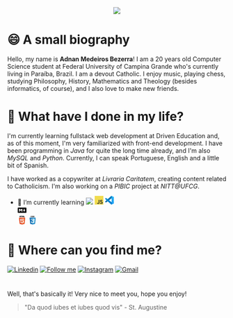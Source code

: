 <div align="center">
    <img src="https://i.imgur.com/qW6chYg.png">
</div>

# :smile: A small biography 
Hello, my name is **Adnan Medeiros Bezerra**! I am a 20 years old Computer Science student at Federal University of Campina
Grande who's currently living in Paraíba, Brazil. I am a devout Catholic. I enjoy music, playing chess, studying 
Philosophy, History, Mathematics and Theology (besides informatics, of course), and I also love to make new friends. 

# :thinking: What have I done in my life? 
I'm currently learning fullstack web development at Driven Education and, as of this moment, I'm very familiarized with front-end development.
I have been programming in *Java* for quite the long time already, and I'm also *MySQL* and *Python*. 
Currently, I can speak Portuguese, English and a little bit of Spanish. 

I have worked as a copywriter at *Livraria Caritatem*, creating content related to Catholicism. I'm also working on a *PIBIC* project at *NITT@UFCG*.

- 🌱 I’m currently learning <code><img height="20" src="https://img.icons8.com/office/344/react.png"></code>
<img height="20" src="https://raw.githubusercontent.com/github/explore/80688e429a7d4ef2fca1e82350fe8e3517d3494d/topics/javascript/javascript.png"></code>
<code><img height="20" src="https://raw.githubusercontent.com/github/explore/80688e429a7d4ef2fca1e82350fe8e3517d3494d/topics/visual-studio-code/visual-studio-code.png"></code>
<code> <img height = "20" src = "https://raw.githubusercontent.com/github/explore/80688e429a7d4ef2fca1e82350fe8e3517d3494d/topics/markdown/markdown.png"> </code>
<code><img height="20" src="https://raw.githubusercontent.com/github/explore/80688e429a7d4ef2fca1e82350fe8e3517d3494d/topics/html/html.png"></code>
<code><img height="20" src="https://raw.githubusercontent.com/github/explore/80688e429a7d4ef2fca1e82350fe8e3517d3494d/topics/css/css.png"></code>

# :monocle_face: Where can you find me? 
[![Linkedin](https://img.shields.io/badge/-LinkedIn-blue?style=flat&logo=Linkedin&logoColor=white)](https://www.linkedin.com/in/adnan-bezerra-374134220/)
[<img src="https://img.shields.io/github/followers/adnanbezerra?label=follow&style=social" height="22" title="Follow me" />](https://github.com/adnanbezerra) 
[![Instagram](https://img.shields.io/badge/-Instagram-c13584?style=flat&labelColor=c13584&logo=instagram&logoColor=white)](https://www.instagram.com/adnanbezerra)
[![Gmail](https://img.shields.io/badge/-Gmail-c14438?style=flat&logo=Gmail&logoColor=white)](mailto:adnanbezerra@gmail.com)

#

Well, that's basically it! Very nice to meet you, hope you enjoy!
> "Da quod iubes et iubes quod vis" - St. Augustine

<!---
adnanbezerra/adnanbezerra is a ✨ special ✨ repository because its `README.md` (this file) appears on your GitHub profile.
You can click the Preview link to take a look at your changes.
--->
